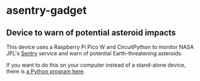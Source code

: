 # asentry-gadget

## Device to warn of potential asteroid impacts

This device uses a Raspberry Pi Pico W and CircuitPython to monitor NASA JPL's [Sentry](https://cneos.jpl.nasa.gov/sentry/) service and warn of potential Earth-threatening asteroids.

If you want to do this on your computer instead of a stand-alone device, there is [a Python program here](https://github.com/Len42/asentry).
